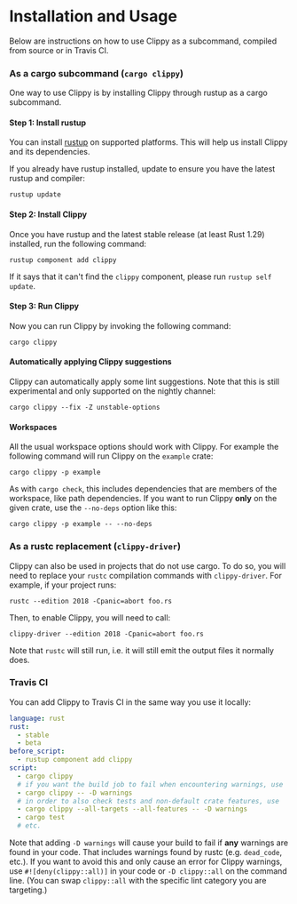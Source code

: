 # Installation and Usage

Below are instructions on how to use Clippy as a subcommand, compiled from source
or in Travis CI.

### As a cargo subcommand (`cargo clippy`)

One way to use Clippy is by installing Clippy through rustup as a cargo
subcommand.

#### Step 1: Install rustup

You can install [rustup](https://rustup.rs/) on supported platforms. This will help
us install Clippy and its dependencies.

If you already have rustup installed, update to ensure you have the latest
rustup and compiler:

```terminal
rustup update
```

#### Step 2: Install Clippy

Once you have rustup and the latest stable release (at least Rust 1.29) installed, run the following command:

```terminal
rustup component add clippy
```
If it says that it can't find the `clippy` component, please run `rustup self update`.

#### Step 3: Run Clippy

Now you can run Clippy by invoking the following command:

```terminal
cargo clippy
```

#### Automatically applying Clippy suggestions

Clippy can automatically apply some lint suggestions.
Note that this is still experimental and only supported on the nightly channel:

```terminal
cargo clippy --fix -Z unstable-options
```

#### Workspaces

All the usual workspace options should work with Clippy. For example the following command
will run Clippy on the `example` crate:

```terminal
cargo clippy -p example
```

As with `cargo check`, this includes dependencies that are members of the workspace, like path dependencies.
If you want to run Clippy **only** on the given crate, use the `--no-deps` option like this:

```terminal
cargo clippy -p example -- --no-deps 
```

### As a rustc replacement (`clippy-driver`)

Clippy can also be used in projects that do not use cargo. To do so, you will need to replace
your `rustc` compilation commands with `clippy-driver`. For example, if your project runs:

```terminal
rustc --edition 2018 -Cpanic=abort foo.rs
```

Then, to enable Clippy, you will need to call:

```terminal
clippy-driver --edition 2018 -Cpanic=abort foo.rs
```

Note that `rustc` will still run, i.e. it will still emit the output files it normally does.

### Travis CI

You can add Clippy to Travis CI in the same way you use it locally:

```yml
language: rust
rust:
  - stable
  - beta
before_script:
  - rustup component add clippy
script:
  - cargo clippy
  # if you want the build job to fail when encountering warnings, use
  - cargo clippy -- -D warnings
  # in order to also check tests and non-default crate features, use
  - cargo clippy --all-targets --all-features -- -D warnings
  - cargo test
  # etc.
```

Note that adding `-D warnings` will cause your build to fail if **any** warnings are found in your code.
That includes warnings found by rustc (e.g. `dead_code`, etc.). If you want to avoid this and only cause
an error for Clippy warnings, use `#![deny(clippy::all)]` in your code or `-D clippy::all` on the command
line. (You can swap `clippy::all` with the specific lint category you are targeting.)
